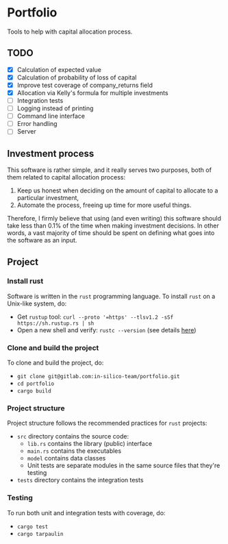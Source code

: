 # Portfolio

Tools to help with capital allocation process.

## TODO

- [x] Calculation of expected value
- [x] Calculation of probability of loss of capital
- [x] Improve test coverage of company_returns field
- [x] Allocation via Kelly's formula for multiple investments
- [ ] Integration tests
- [ ] Logging instead of printing 
- [ ] Command line interface
- [ ] Error handling
- [ ] Server

## Investment process

This software is rather simple, and it really serves two purposes, both of them related to capital allocation process:
1. Keep us honest when deciding on the amount of capital to allocate to a particular investment,
2. Automate the process, freeing up time for more useful things.

Therefore, I firmly believe that using (and even writing) this software should take less than 0.1% of the time when
making investment decisions. In other words, a vast majority of time should be spent on defining what goes into the
software as an input.

## Project

### Install rust

Software is written in the `rust` programming language. To install `rust` on a Unix-like system, do:
- Get `rustup` tool: `curl --proto '=https' --tlsv1.2 -sSf https://sh.rustup.rs | sh`
- Open a new shell and verify: `rustc --version` (see details [here](https://www.rust-lang.org/tools/install))

### Clone and build the project

To clone and build the project, do:
- `git clone git@gitlab.com:in-silico-team/portfolio.git`
- `cd portfolio`
- `cargo build`

### Project structure

Project structure follows the recommended practices for `rust` projects:
- `src` directory contains the source code:
  - `lib.rs` contains the library (public) interface
  - `main.rs` contains the executables
  - `model` contains data classes
  - Unit tests are separate modules in the same source files that they're testing
- `tests` directory contains the integration tests

### Testing

To run both unit and integration tests with coverage, do:
- `cargo test`
- `cargo tarpaulin`
